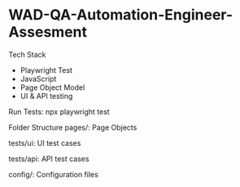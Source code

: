 # WAD-QA-Automation-Engineer-Assesment

Tech Stack
- Playwright Test
- JavaScript
- Page Object Model
- UI & API testing


Run Tests:
npx playwright test



Folder Structure
pages/: Page Objects

tests/ui: UI test cases

tests/api: API test cases

config/: Configuration files
